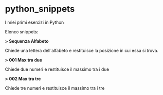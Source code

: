 # python_snippets
I miei primi esercizi in Python

Elenco snippets:

__> Sequenza Alfabeto__

Chiede una lettera dell'alfabeto e restituisce la posizione in cui essa si trova.

__> 001 Max tra due__

Chiede due numeri e restituisce il massimo tra i due

__> 002 Max tra tre__

Chiede tre numeri e restituisce il massimo tra i tre
